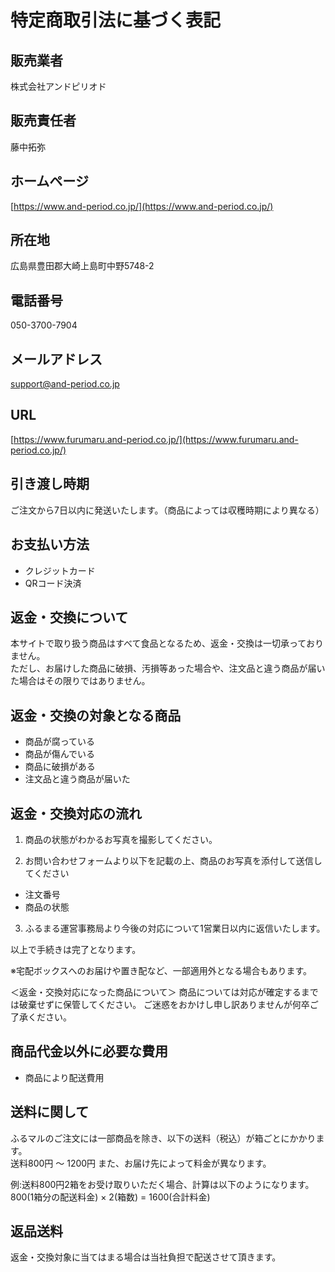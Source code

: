 # 特定商取引法に基づく表記

## 販売業者

株式会社アンドピリオド

## 販売責任者

藤中拓弥

## ホームページ

[https://www.and-period.co.jp/](https://www.and-period.co.jp/)

## 所在地

広島県豊田郡大崎上島町中野5748-2

## 電話番号

050-3700-7904

## メールアドレス

support@and-period.co.jp

## URL

[https://www.furumaru.and-period.co.jp/](https://www.furumaru.and-period.co.jp/)

## 引き渡し時期

ご注文から7日以内に発送いたします。（商品によっては収穫時期により異なる）

## お支払い方法

- クレジットカード
- QRコード決済

## 返金・交換について

本サイトで取り扱う商品はすべて食品となるため、返金・交換は一切承っておりません。  
ただし、お届けした商品に破損、汚損等あった場合や、注文品と違う商品が届いた場合はその限りではありません。

## 返金・交換の対象となる商品

- 商品が腐っている
- 商品が傷んでいる
- 商品に破損がある
- 注文品と違う商品が届いた

## 返金・交換対応の流れ

1. 商品の状態がわかるお写真を撮影してください。

2. お問い合わせフォームより以下を記載の上、商品のお写真を添付して送信してください

- 注文番号
- 商品の状態

3. ふるまる運営事務局より今後の対応について1営業日以内に返信いたします。

以上で手続きは完了となります。

※宅配ボックスへのお届けや置き配など、一部適用外となる場合もあります。

＜返金・交換対応になった商品について＞
商品については対応が確定するまでは破棄せずに保管してください。
ご迷惑をおかけし申し訳ありませんが何卒ご了承ください。

## 商品代金以外に必要な費用

- 商品により配送費用

## 送料に関して

ふるマルのご注文には一部商品を除き、以下の送料（税込）が箱ごとにかかります。  
送料800円 ～ 1200円
また、お届け先によって料金が異なります。

例:送料800円2箱をお受け取りいただく場合、計算は以下のようになります。  
800(1箱分の配送料金) × 2(箱数) = 1600(合計料金)

## 返品送料

返金・交換対象に当てはまる場合は当社負担で配送させて頂きます。
